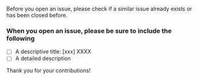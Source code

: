 Before you open an issue, please check if a similar issue already exists or has been closed before.

### When you open an issue, please be sure to include the following

- [ ] A descriptive title: \[xxx\] XXXX
- [ ] A detailed description

Thank you for your contributions!
